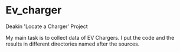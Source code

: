# Ev_charger
Deakin 'Locate a Charger' Project

My main task is to collect data of EV Chargers. I put the code and the results in different directories named after the sources.
